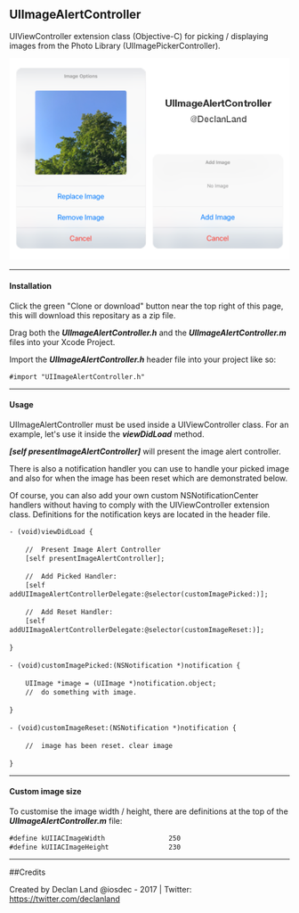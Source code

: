## UIImageAlertController

UIViewController extension class (Objective-C) for picking / displaying images from the Photo Library (UIImagePickerController).

![Screenshot](image1.png)

------------

#### Installation

Click the green "Clone or download" button near the top right of this page, this will download this repositary as a zip file.

Drag both the ***UIImageAlertController.h*** and the ***UIImageAlertController.m*** files into your Xcode Project.

Import the ***UIImageAlertController.h*** header file into your project like so:

	#import "UIImageAlertController.h"

------------

#### Usage

UIImageAlertController must be used inside a UIViewController class. For an example, let's use it inside the ***viewDidLoad*** method.

***[self presentImageAlertController]*** will present the image alert controller.

There is also a notification handler you can use to handle your picked image and also for when the image has been reset which are demonstrated below.

Of course, you can also add your own custom NSNotificationCenter handlers without having to comply with the UIViewController extension class. Definitions for the notification keys are located in the header file.

	- (void)viewDidLoad {
	
		//	Present Image Alert Controller
		[self presentImageAlertController];
		
		//	Add Picked Handler:
		[self addUIImageAlertControllerDelegate:@selector(customImagePicked:)];
		
		//	Add Reset Handler:
		[self addUIImageAlertControllerDelegate:@selector(customImageReset:)];
	
	}
	
	- (void)customImagePicked:(NSNotification *)notification {
	
		UIImage *image = (UIImage *)notification.object;
		//	do something with image.
		
	}
	
	- (void)customImageReset:(NSNotification *)notification {
		
		//	image has been reset. clear image
		
	}

------------

#### Custom image size

To customise the image width / height, there are definitions at the top of the ***UIImageAlertController.m*** file:

	#define kUIIACImageWidth                250
	#define kUIIACImageHeight               230

------------

##Credits

Created by Declan Land @iosdec - 2017 | Twitter: https://twitter.com/declanland
